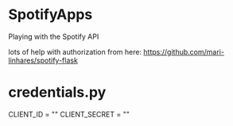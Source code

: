 # SpotifyApps
Playing with the Spotify API

lots of help with authorization from here: https://github.com/mari-linhares/spotify-flask


# credentials.py
CLIENT_ID = ""
CLIENT_SECRET = ""
